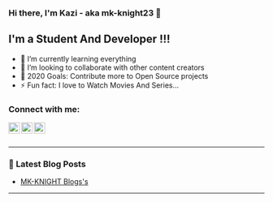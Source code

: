 ### Hi there, I'm Kazi - aka mk-knight23 👋

## I'm a Student And Developer !!!

<!-- - 🔭 I just launched my first course: [Become A VS Code SuperHero!][course]! -->
- 🌱 I’m currently learning everything 
- 👯 I’m looking to collaborate with other content creators
- 🥅 2020 Goals: Contribute more to Open Source projects
- ⚡ Fun fact: I love to Watch Movies And Series...


### Connect with me:

<!-- [<img align="left" alt="mk-knight23.com" width="22px" src="https://raw.githubusercontent.com/iconic/open-iconic/master/svg/globe.svg" />][website] -->
<!-- [<img align="left" alt="mk-knight23 | YouTube" width="22px" src="https://cdn.jsdelivr.net/npm/simple-icons@v3/icons/youtube.svg" />][youtube] -->
[<img align="left" alt="mk-knight23 | Twitter" width="22px" src="https://cdn.jsdelivr.net/npm/simple-icons@v3/icons/twitter.svg" />][twitter]
[<img align="left" alt="mk-knight23 | LinkedIn" width="22px" src="https://cdn.jsdelivr.net/npm/simple-icons@v3/icons/linkedin.svg" />][linkedin]
[<img align="left" alt="mk-knight23 | Instagram" width="22px" src="https://cdn.jsdelivr.net/npm/simple-icons@v3/icons/instagram.svg" />][instagram]

<br />

<br />

---

### 📕 Latest Blog Posts

<!-- BLOG-POST-LIST:START -->
- [MK-KNIGHT Blogs's ](https://dev.to/mkknight23)
<!-- BLOG-POST-LIST:END -->

---


[website]: https://mk-knight23.com
[twitter]: https://twitter.com/mk_knight_23
[youtube]: https://youtube.com/mk-knight23
[instagram]: https://instagram.com/kazi_musharraf_01
[linkedin]: https://linkedin.com/in/mk-knight-1373271b8
